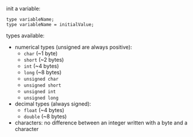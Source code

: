 init a variable:
```
type variableName;
type variableName = initialValue;
```

types available:
- numerical types (unsigned are always positive):
    - `char` (~1 byte)
    - `short` (~2 bytes)
    - `int` (~4 bytes)
    - `long` (~8 bytes)
    - `unsigned char`
    - `unsigned short`
    - `unsigned int`
    - `unsigned long`
- decimal types (always signed):
    - `float` (~4 bytes)
    - `double` (~8 bytes)
- characters: no difference between an integer written with a byte and a character
